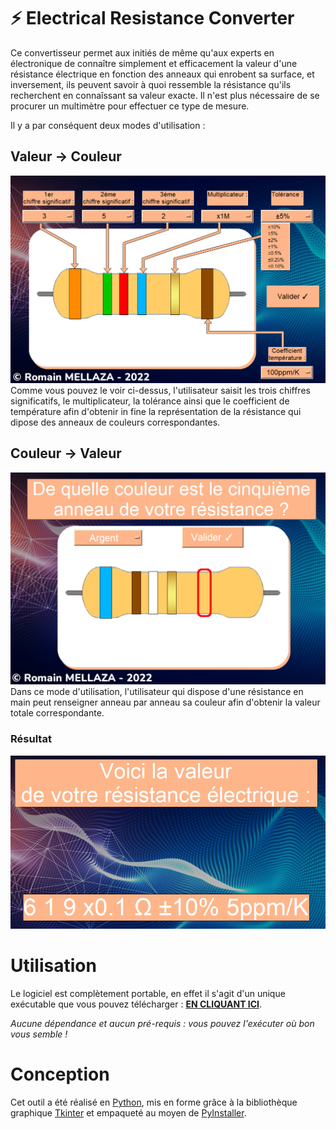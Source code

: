 # ⚡ Electrical Resistance Converter
 
Ce convertisseur permet aux initiés de même qu'aux experts en électronique de connaître simplement et efficacement la valeur d'une résistance électrique en fonction des anneaux qui enrobent sa surface, et inversement, ils peuvent savoir à quoi ressemble la résistance qu'ils recherchent en connaîssant sa valeur exacte. Il n'est plus nécessaire de se procurer un multimètre pour effectuer ce type de mesure.

Il y a par conséquent deux modes d'utilisation :
## Valeur → Couleur 
![](https://github.com/4strium/Electrical-Resistance-Converter/blob/main/pres/mode1.png?raw=true)
Comme vous pouvez le voir ci-dessus, l'utilisateur saisit les trois chiffres significatifs, le multiplicateur, la tolérance ainsi que le coefficient de température afin d'obtenir in fine la représentation de la résistance qui dipose des anneaux de couleurs correspondantes.

## Couleur → Valeur
![](https://github.com/4strium/Electrical-Resistance-Converter/blob/main/pres/mode2.png?raw=true)
Dans ce mode d'utilisation, l'utilisateur qui dispose d'une résistance en main peut renseigner anneau par anneau sa couleur afin d'obtenir la valeur totale correspondante.

### Résultat 
![](https://github.com/4strium/Electrical-Resistance-Converter/blob/main/pres/mode2_bis.png?raw=true)

# Utilisation
Le logiciel est complètement portable, en effet il s'agit d'un unique exécutable que vous pouvez télécharger : [**EN CLIQUANT ICI**](https://github.com/4strium/Electrical-Resistance-Converter/releases/download/v1.0.0/Convertisseur.Resistances.exe). 

*Aucune dépendance et aucun pré-requis : vous pouvez l'exécuter où bon vous semble !*

# Conception
Cet outil a été réalisé en [Python](https://www.python.org/), mis en forme grâce à la bibliothèque graphique [Tkinter](https://fr.wikipedia.org/wiki/Tkinter) et empaqueté au moyen de [PyInstaller](https://pyinstaller.org/en/stable/).